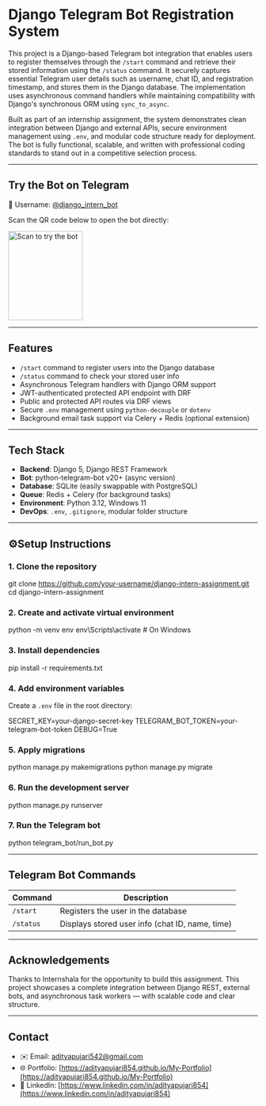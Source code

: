 # Django Telegram Bot Registration System

This project is a Django-based Telegram bot integration that enables users to register themselves through the `/start` command and retrieve their stored information using the `/status` command. It securely captures essential Telegram user details such as username, chat ID, and registration timestamp, and stores them in the Django database. The implementation uses asynchronous command handlers while maintaining compatibility with Django's synchronous ORM using `sync_to_async`.

Built as part of an internship assignment, the system demonstrates clean integration between Django and external APIs, secure environment management using `.env`, and modular code structure ready for deployment. The bot is fully functional, scalable, and written with professional coding standards to stand out in a competitive selection process.

---

## Try the Bot on Telegram

📲 Username: [@django_intern_bot](https://t.me/django_intern_bot)

Scan the QR code below to open the bot directly:

<img src="https://github.com/user-attachments/assets/abb3d1fe-ee17-42ac-a563-a2e5fc890c3a" alt="Scan to try the bot" width="150" height="180" />

---

## Features

- `/start` command to register users into the Django database  
- `/status` command to check your stored user info  
- Asynchronous Telegram handlers with Django ORM support  
- JWT-authenticated protected API endpoint with DRF  
- Public and protected API routes via DRF views  
- Secure `.env` management using `python-decouple` or `dotenv`  
- Background email task support via Celery + Redis (optional extension)

---

## Tech Stack

- **Backend**: Django 5, Django REST Framework  
- **Bot**: python-telegram-bot v20+ (async version)  
- **Database**: SQLite (easily swappable with PostgreSQL)  
- **Queue**: Redis + Celery (for background tasks)  
- **Environment**: Python 3.12, Windows 11  
- **DevOps**: `.env`, `.gitignore`, modular folder structure  

---

## ⚙Setup Instructions

### 1. Clone the repository

git clone https://github.com/your-username/django-intern-assignment.git
cd django-intern-assignment

### 2. Create and activate virtual environment

python -m venv env
env\Scripts\activate  # On Windows

### 3. Install dependencies

pip install -r requirements.txt

### 4. Add environment variables

Create a `.env` file in the root directory:

SECRET_KEY=your-django-secret-key
TELEGRAM_BOT_TOKEN=your-telegram-bot-token
DEBUG=True

### 5. Apply migrations

python manage.py makemigrations
python manage.py migrate

### 6. Run the development server

python manage.py runserver

### 7. Run the Telegram bot

python telegram_bot/run_bot.py

---

## Telegram Bot Commands

| Command   | Description                                     |
| --------- | ----------------------------------------------- |
| `/start`  | Registers the user in the database              |
| `/status` | Displays stored user info (chat ID, name, time) |

---

## Acknowledgements

Thanks to Internshala for the opportunity to build this assignment. This project showcases a complete integration between Django REST, external bots, and asynchronous task workers — with scalable code and clear structure.

---

## Contact

* ✉️ Email: [adityapujari542@gmail.com](mailto:adityapujari542@gmail.com)
* 🌐 Portfolio: [https://adityapujari854.github.io/My-Portfolio](https://adityapujari854.github.io/My-Portfolio)
* 💼 LinkedIn: [https://www.linkedin.com/in/adityapujari854](https://www.linkedin.com/in/adityapujari854)

